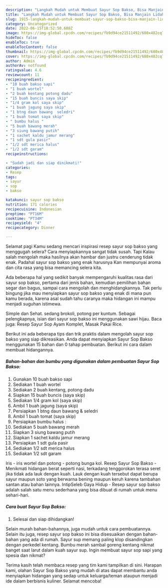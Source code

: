 ```yaml
---
description: "Langkah Mudah untuk Membuat Sayur Sop Bakso, Bisa Manjain Lidah"
title: "Langkah Mudah untuk Membuat Sayur Sop Bakso, Bisa Manjain Lidah"
slug: 1915-langkah-mudah-untuk-membuat-sayur-sop-bakso-bisa-manjain-lidah
category: Uncategorized
date: 2022-06-15T18:52:50.608Z
image: https://img-global.cpcdn.com/recipes/fb9d94ce21511492/680x482cq70/sayur-sop-bakso-foto-resep-utama.jpg
hideToc: false
enableToc: true
enableTocContent: false
thumbnail: https://img-global.cpcdn.com/recipes/fb9d94ce21511492/680x482cq70/sayur-sop-bakso-foto-resep-utama.jpg
cover: https://img-global.cpcdn.com/recipes/fb9d94ce21511492/680x482cq70/sayur-sop-bakso-foto-resep-utama.jpg
author: Admin
authorAv: notfound
ratingvalue: 4.6
reviewcount: 11
recipeingredient:
- "10 buah bakso sapi"
- "1 buah wortel"
- "2 buah kentang potong dadu"
- "15 buah buncis saya skip"
- "1/4 gram kol saya skip"
- "1 buah jagung saya skip"
- "1 btng daun bawang  seledri"
- "1 buah tomat saya skip"
- " bumbu halus "
- "5 buah bawang merah"
- "3 siung bawang putih"
- "1 sachet kaldu jamur merang"
- "1 sdt gula pasir"
- "1/2 sdt merica halus"
- "1/2 sdt garam"
recipeinstructions:

- "Sudah jadi dan siap dinikmati!"
categories:
- Resep
tags:
- sayur
- sop
- bakso

katakunci: sayur sop bakso 
nutrition: 171 calories
recipecuisine: Indonesian
preptime: "PT16M"
cooktime: "PT34M"
recipeyield: "4"
recipecategory: Dinner

---
```



Selamat pagi Kamu sedang mencari inspirasi resep sayur sop bakso yang menggugah selera? Cara menyiapkannya sangat tidak susah. Tapi Kalau salah mengolah maka hasilnya akan hambar dan justru cenderung tidak enak. Padahal sayur sop bakso yang enak harusnya Kan mempunyai aroma dan cita rasa yang bisa memancing selera kita.


Ada beberapa hal yang sedikit banyak mempengaruhi kualitas rasa dari sayur sop bakso, pertama dari jenis bahan, kemudian pemilihan bahan segar dan bagus, sampai cara mengolah dan menghidangkannya. Tak perlu bingung jika mau menyiapkan sayur sop bakso yang enak di mana pun kamu berada, karena asal sudah tahu caranya maka hidangan ini mampu menjadi suguhan istimewa.

Simple dan Sehat. sedang brokoli, potong per kuntum. Sebagai pelengkapnya, isian dari sayur sop bakso ini menggunakan sawi hijau. Baca juga: Resep Sayur Sop Ayam Komplet, Masak Pakai Rice.


Berikut ini ada beberapa tips dan trik praktis dalam mengolah sayur sop bakso yang siap dikreasikan. Anda dapat menyiapkan Sayur Sop Bakso menggunakan 15 bahan dan 0 tahap pembuatan. Berikut ini cara dalam membuat hidangannya.

<!--inarticleads1-->

##### Bahan-bahan dan bumbu yang digunakan dalam pembuatan Sayur Sop Bakso:

1. Gunakan 10 buah bakso sapi
1. Sediakan 1 buah wortel
1. Sediakan 2 buah kentang, potong dadu
1. Siapkan 15 buah buncis (saya skip)
1. Sediakan 1/4 gram kol (saya skip)
1. Ambil 1 buah jagung (saya skip)
1. Persiapkan 1 btng daun bawang &amp; seledri
1. Ambil 1 buah tomat (saya skip)
1. Persiapkan  bumbu halus :
1. Sediakan 5 buah bawang merah
1. Siapkan 3 siung bawang putih
1. Siapkan 1 sachet kaldu jamur merang
1. Persiapkan 1 sdt gula pasir
1. Sediakan 1/2 sdt merica halus
1. Sediakan 1/2 sdt garam


Iris - iris wortel dan potong - potong bunga kol. Resep Sayur Sop Bakso - Menikmati hidangan berat seperti nasi, terkadang tenggorokan terasa seret jika tidak ada lauk dengan kuah. Lauk dengan kuah tersebut dapat berupa sayur maupun soto yang berwarna bening maupun keruh karena tambahan santan atau bahan lainnya. IntipSeleb Gaya Hidup - Resep sayur sop bakso adalah salah satu menu sederhana yang bisa dibuat di rumah untuk menu sehari-hari. 

<!--inarticleads2-->

##### Cara buat Sayur Sop Bakso:


1. Selesai dan siap dihidangkan!

Selain murah bahan-bahannya, juga mudah untuk cara pembuatannya. Selain itu juga, resep sayur sop bakso ini bisa disesuaikan dengan bahan-bahan yang ada di rumah. Sayur sup memang paling klop disandingkan dengan perkedel kentang. Bumbu merah sambal goreng kentang nikmat banget saat larut dalam kuah sayur sup. Ingin membuat sayur sop sapi yang spesia dan nikmat? 

Terima kasih telah membaca resep yang tim kami tampilkan di sini. Harapan kami, olahan Sayur Sop Bakso yang mudah di atas dapat membantu anda menyiapkan hidangan yang sedap untuk keluarga/teman ataupun menjadi ide dalam berbisnis kuliner. Selamat mencoba!
